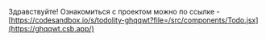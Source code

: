 Здравствуйте! Ознакомиться с проектом можно по ссылке - [https://codesandbox.io/s/todolity-ghqqwt?file=/src/components/Todo.jsx](https://ghqqwt.csb.app/)
